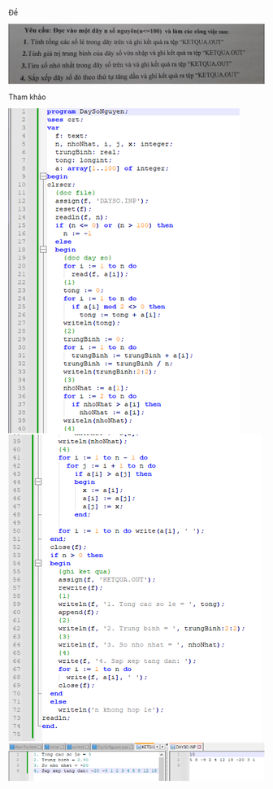 Đề

![pic_de](https://github.com/NghiLaam/BaiTap_TinHocPhoThongPascalPPython/blob/master/BaiTapDocDaySoNguyen/341316150_171005439217070_2240868782159065169_n.jpg)

Tham khảo

![pic_giai](https://github.com/NghiLaam/BaiTap_TinHocPhoThongPascalPPython/blob/master/BaiTapDocDaySoNguyen/1.png)
![pic_giai](https://github.com/NghiLaam/BaiTap_TinHocPhoThongPascalPPython/blob/master/BaiTapDocDaySoNguyen/2.png)
![pic_ketqua](https://github.com/NghiLaam/BaiTap_TinHocPhoThongPascalPPython/blob/master/BaiTapDocDaySoNguyen/3.png)
